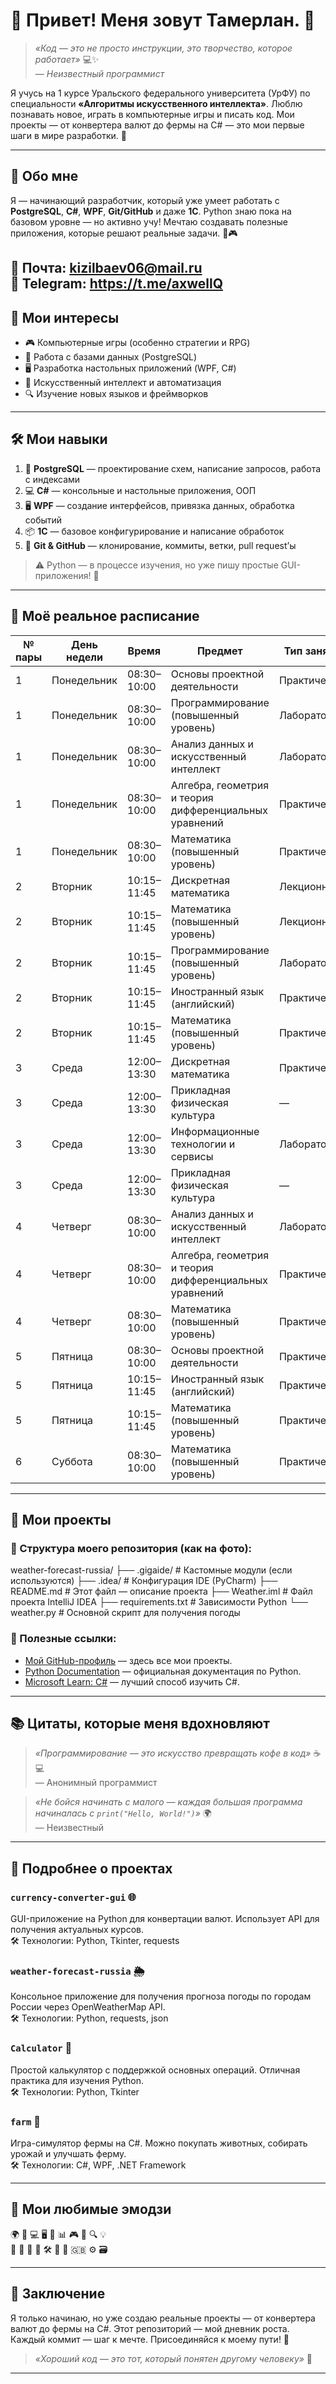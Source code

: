 # 🌟 Привет! Меня зовут Тамерлан. 👋

> *«Код — это не просто инструкции, это творчество, которое работает»* 💻✨  
> *— Неизвестный программист*

Я учусь на 1 курсе Уральского федерального университета (УрФУ) по специальности **«Алгоритмы искусственного интеллекта»**. Люблю познавать новое, играть в компьютерные игры и писать код. Мои проекты — от конвертера валют до фермы на C# — это мои первые шаги в мире разработки. 🚀

---

## 📸 Обо мне

Я — начинающий разработчик, который уже умеет работать с **PostgreSQL**, **C#**, **WPF**, **Git/GitHub** и даже **1С**. Python знаю пока на базовом уровне — но активно учу! Мечтаю создавать полезные приложения, которые решают реальные задачи. 🧠🎮


📩 **Почта**: kizilbaev06@mail.ru  
💬 **Telegram**: https://t.me/axwellQ
---

## 🎯 Мои интересы

- 🎮 Компьютерные игры (особенно стратегии и RPG)  
- 💾 Работа с базами данных (PostgreSQL)  
- 🖥️ Разработка настольных приложений (WPF, C#)  
- 🤖 Искусственный интеллект и автоматизация  
- 🔍 Изучение новых языков и фреймворков  

---

## 🛠️ Мои навыки

1. 🐘 **PostgreSQL** — проектирование схем, написание запросов, работа с индексами  
2. 💻 **C#** — консольные и настольные приложения, ООП  
3. 🖥️ **WPF** — создание интерфейсов, привязка данных, обработка событий  
4. 📦 **1С** — базовое конфигурирование и написание обработок  
5. 🔄 **Git & GitHub** — клонирование, коммиты, ветки, pull request’ы  

> ⚠️ Python — в процессе изучения, но уже пишу простые GUI-приложения! 🐍

---

## 📅 Моё реальное расписание  

| № пары | День недели | Время       | Предмет                                       | Тип занятия      | Аудитория     | Преподаватель | Формат   | Группа | Курс | Факультет | Университет | Примечание        |
|--------|-------------|-------------|-----------------------------------------------|------------------|---------------|---------------|----------|--------|------|-----------|--------------|-------------------|
| 1      | Понедельник | 08:30–10:00 | Основы проектной деятельности                | Практическое     | Мира, 32 / P203 | —             | Очно     | АИ-101 | 1    | ИТ        | УрФУ         | Обязательно       |
| 1      | Понедельник | 08:30–10:00 | Программирование (повышенный уровень)        | Лабораторное     | Мира, 32 / P245 | —             | Очно     | АИ-101 | 1    | ИТ        | УрФУ         | Нужен ноутбук     |
| 1      | Понедельник | 08:30–10:00 | Анализ данных и искусственный интеллект      | Лабораторное     | Мира, 32 / P137 | —             | Очно     | АИ-101 | 1    | ИТ        | УрФУ         | —                 |
| 1      | Понедельник | 08:30–10:00 | Алгебра, геометрия и теория дифференциальных уравнений | Практическое | Мира, 32 / P146 | —             | Очно     | АИ-101 | 1    | ИТ        | УрФУ         | —                 |
| 1      | Понедельник | 08:30–10:00 | Математика (повышенный уровень)              | Практическое     | Мира, 19 / И306 | —             | Очно     | АИ-101 | 1    | ИТ        | УрФУ         | —                 |
| 2      | Вторник     | 10:15–11:45 | Дискретная математика                        | Лекционное       | Мира, 32 / P325 | —             | Очно     | АИ-101 | 1    | ИТ        | УрФУ         | —                 |
| 2      | Вторник     | 10:15–11:45 | Математика (повышенный уровень)              | Лекционное       | Мира, 32 / P339 | —             | Очно     | АИ-101 | 1    | ИТ        | УрФУ         | —                 |
| 2      | Вторник     | 10:15–11:45 | Программирование (повышенный уровень)        | Лабораторное     | Мира, 32 / P245 | —             | Очно     | АИ-101 | 1    | ИТ        | УрФУ         | —                 |
| 2      | Вторник     | 10:15–11:45 | Иностранный язык (английский)                | Практическое     | Мира, 28 / MT323 | —             | Очно     | АИ-101 | 1    | ИТ        | УрФУ         | —                 |
| 2      | Вторник     | 10:15–11:45 | Математика (повышенный уровень)              | Практическое     | Мира, 19 / И306 | —             | Очно     | АИ-101 | 1    | ИТ        | УрФУ         | —                 |
| 3      | Среда       | 12:00–13:30 | Дискретная математика                        | Практическое     | Мира, 19 / И329 | —             | Очно     | АИ-101 | 1    | ИТ        | УрФУ         | —                 |
| 3      | Среда       | 12:00–13:30 | Прикладная физическая культура               | —                | —             | —             | Очно     | АИ-101 | 1    | ИТ        | УрФУ         | —                 |
| 3      | Среда       | 12:00–13:30 | Информационные технологии и сервисы          | Лабораторное     | Мира, 32 / P203 | —             | Очно     | АИ-101 | 1    | ИТ        | УрФУ         | —                 |
| 3      | Среда       | 12:00–13:30 | Прикладная физическая культура               | —                | —             | —             | Очно     | АИ-101 | 1    | ИТ        | УрФУ         | —                 |
| 4      | Четверг     | 08:30–10:00 | Анализ данных и искусственный интеллект      | Лабораторное     | Мира, 32 / P137 | —             | Очно     | АИ-101 | 1    | ИТ        | УрФУ         | —                 |
| 4      | Четверг     | 08:30–10:00 | Алгебра, геометрия и теория дифференциальных уравнений | Практическое | Мира, 32 / P146 | —             | Очно     | АИ-101 | 1    | ИТ        | УрФУ         | —                 |
| 4      | Четверг     | 08:30–10:00 | Математика (повышенный уровень)              | Практическое     | Мира, 19 / И306 | —             | Очно     | АИ-101 | 1    | ИТ        | УрФУ         | —                 |
| 5      | Пятница     | 08:30–10:00 | Основы проектной деятельности                | Практическое     | Мира, 32 / P203 | —             | Очно     | АИ-101 | 1    | ИТ        | УрФУ         | —                 |
| 5      | Пятница     | 10:15–11:45 | Иностранный язык (английский)                | Практическое     | Мира, 28 / MT323 | —             | Очно     | АИ-101 | 1    | ИТ        | УрФУ         | —                 |
| 5      | Пятница     | 10:15–11:45 | Математика (повышенный уровень)              | Практическое     | Мира, 19 / И306 | —             | Очно     | АИ-101 | 1    | ИТ        | УрФУ         | —                 |
| 6      | Суббота     | 08:30–10:00 | Математика (повышенный уровень)              | Практическое     | Мира, 19 / И306 | —             | Очно     | АИ-101 | 1    | ИТ        | УрФУ         | —                 |



---

## 🚀 Мои проекты

### 📂 Структура моего репозитория (как на фото):

weather-forecast-russia/
├── .gigaide/ # Кастомные модули (если используются)
├── .idea/ # Конфигурация IDE (PyCharm)
├── README.md # Этот файл — описание проекта
├── Weather.iml # Файл проекта IntelliJ IDEA
├── requirements.txt # Зависимости Python
└── weather.py # Основной скрипт для получения погоды

### 🔗 Полезные ссылки:

- [Мой GitHub-профиль](https://github.com/AxwellQ) — здесь все мои проекты.
- [Python Documentation](https://docs.python.org/3/) — официальная документация по Python.
- [Microsoft Learn: C#](https://learn.microsoft.com/ru-ru/dotnet/csharp/) — лучший способ изучить C#.

---

## 📚 Цитаты, которые меня вдохновляют

> *«Программирование — это искусство превращать кофе в код»* ☕💻  
> — Анонимный программист

> *«Не бойся начинать с малого — каждая большая программа начиналась с `print("Hello, World!")`»* 🌍  
> — Неизвестный

---

## 🧩 Подробнее о проектах

### `currency-converter-gui` 🌐

GUI-приложение на Python для конвертации валют. Использует API для получения актуальных курсов.  
🛠️ Технологии: Python, Tkinter, requests

### `weather-forecast-russia` 🌦️

Консольное приложение для получения прогноза погоды по городам России через OpenWeatherMap API.  
🛠️ Технологии: Python, requests, json

### `Calculator` 🧮

Простой калькулятор с поддержкой основных операций. Отличная практика для изучения Python.  
🛠️ Технологии: Python, Tkinter

### `farm` 🐄

Игра-симулятор фермы на C#. Можно покупать животных, собирать урожай и улучшать ферму.  
🛠️ Технологии: C#, WPF, .NET Framework

---

## 🎁 Мои любимые эмодзи

🌍 🐍 💻 🖥️ 🐘 📊 🎮 🤖 🔍 💡  
🚀 🌟 📅 📸 🛠️ 🎯 📌 🇬🇧 ⚙️ 🗃️

---

## 📌 Заключение

Я только начинаю, но уже создаю реальные проекты — от конвертера валют до фермы на C#. Этот репозиторий — мой дневник роста. Каждый коммит — шаг к мечте. Присоединяйся к моему пути! 🌱

> *«Хороший код — это тот, который понятен другому человеку»* 👥

---
